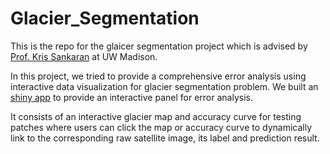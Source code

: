 # Glacier_Segmentation

This is the repo for the glaicer segmentation project which is advised by [Prof. Kris Sankaran](https://stat.wisc.edu/staff/sankaran-kris/) at UW Madison.

In this project, we tried to provide a comprehensive error analysis using interactive data visualization for glacier segmentation problem. We built an [shiny app](https://bruce-zheng.shinyapps.io/glacier_segmententation/) to provide an interactive panel for error analysis. 

It consists of an interactive glacier map and accuracy curve for testing patches where users can click the map or accuracy curve to dynamically link to the corresponding raw satellite image, its label and prediction result. 
